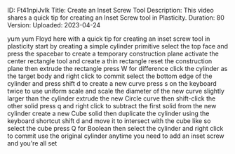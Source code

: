 ID: Ft41npiJvIk
Title: Create an Inset Screw Tool
Description: This video shares a quick tip for creating an Inset Screw tool in Plasticity.
Duration: 80
Version: 
Uploaded: 2023-04-24

yum yum
Floyd here with a quick tip for creating
an inset screw tool in plasticity start
by creating a simple cylinder primitive
select the top face and press the
spacebar to create a temporary
construction plane activate the center
rectangle tool and create a thin
rectangle reset the construction plane
then extrude the rectangle press W for
difference click the cylinder as the
target body and right click to commit
select the bottom edge of the cylinder
and press shift d to create a new curve
press s on the keyboard twice to use
uniform scale and scale the diameter of
the new curve slightly larger than the
cylinder extrude the new Circle curve
then shift-click the other solid press q
and right click to subtract the first
solid from the new cylinder create a new
Cube solid then duplicate the cylinder
using the keyboard shortcut shift d and
move it to intersect with the cube like
so select the cube press Q for Boolean
then select the cylinder and right click
to commit use the original cylinder
anytime you need to add an inset screw
and you're all set